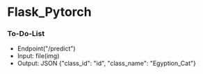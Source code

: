 # Flask_Pytorch

### To-Do-List
 - Endpoint("/predict")
  - Input: file(img)
  - Output: JSON {"class_id": "id", "class_name": "Egyption_Cat"}
